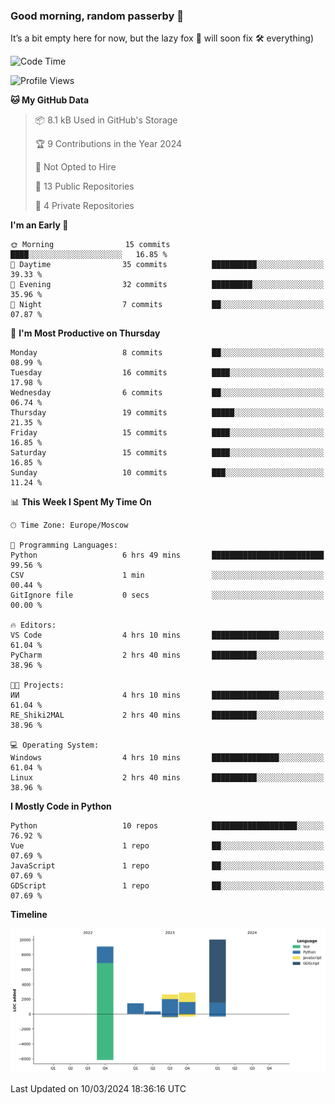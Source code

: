 ### Good morning, random passerby 👋

It’s a bit empty here for now, but the lazy fox 🦊 will soon fix 🛠️ everything)


<!--
**FeryaFox/FeryaFox** is a ✨ _special_ ✨ repository because its `README.md` (this file) appears on your GitHub profile.

Here are some ideas to get you started:

- 🔭 I’m currently working on ...
- 🌱 I’m currently learning ...
- 👯 I’m looking to collaborate on ...
- 🤔 I’m looking for help with ...
- 💬 Ask me about ...
- 📫 How to reach me: ...
- 😄 Pronouns: ...
- ⚡ Fun fact: ...
-->

<!--START_SECTION:waka-->
![Code Time](http://img.shields.io/badge/Code%20Time-34%20hrs%2058%20mins-blue)

![Profile Views](http://img.shields.io/badge/Profile%20Views-0-blue)

**🐱 My GitHub Data** 

> 📦 8.1 kB Used in GitHub's Storage 
 > 
> 🏆 9 Contributions in the Year 2024
 > 
> 🚫 Not Opted to Hire
 > 
> 📜 13 Public Repositories 
 > 
> 🔑 4 Private Repositories 
 > 
**I'm an Early 🐤** 

```text
🌞 Morning                15 commits          ████░░░░░░░░░░░░░░░░░░░░░   16.85 % 
🌆 Daytime                35 commits          ██████████░░░░░░░░░░░░░░░   39.33 % 
🌃 Evening                32 commits          █████████░░░░░░░░░░░░░░░░   35.96 % 
🌙 Night                  7 commits           ██░░░░░░░░░░░░░░░░░░░░░░░   07.87 % 
```
📅 **I'm Most Productive on Thursday** 

```text
Monday                   8 commits           ██░░░░░░░░░░░░░░░░░░░░░░░   08.99 % 
Tuesday                  16 commits          ████░░░░░░░░░░░░░░░░░░░░░   17.98 % 
Wednesday                6 commits           ██░░░░░░░░░░░░░░░░░░░░░░░   06.74 % 
Thursday                 19 commits          █████░░░░░░░░░░░░░░░░░░░░   21.35 % 
Friday                   15 commits          ████░░░░░░░░░░░░░░░░░░░░░   16.85 % 
Saturday                 15 commits          ████░░░░░░░░░░░░░░░░░░░░░   16.85 % 
Sunday                   10 commits          ███░░░░░░░░░░░░░░░░░░░░░░   11.24 % 
```


📊 **This Week I Spent My Time On** 

```text
🕑︎ Time Zone: Europe/Moscow

💬 Programming Languages: 
Python                   6 hrs 49 mins       █████████████████████████   99.56 % 
CSV                      1 min               ░░░░░░░░░░░░░░░░░░░░░░░░░   00.44 % 
GitIgnore file           0 secs              ░░░░░░░░░░░░░░░░░░░░░░░░░   00.00 % 

🔥 Editors: 
VS Code                  4 hrs 10 mins       ███████████████░░░░░░░░░░   61.04 % 
PyCharm                  2 hrs 40 mins       ██████████░░░░░░░░░░░░░░░   38.96 % 

🐱‍💻 Projects: 
ИИ                       4 hrs 10 mins       ███████████████░░░░░░░░░░   61.04 % 
RE_Shiki2MAL             2 hrs 40 mins       ██████████░░░░░░░░░░░░░░░   38.96 % 

💻 Operating System: 
Windows                  4 hrs 10 mins       ███████████████░░░░░░░░░░   61.04 % 
Linux                    2 hrs 40 mins       ██████████░░░░░░░░░░░░░░░   38.96 % 
```

**I Mostly Code in Python** 

```text
Python                   10 repos            ███████████████████░░░░░░   76.92 % 
Vue                      1 repo              ██░░░░░░░░░░░░░░░░░░░░░░░   07.69 % 
JavaScript               1 repo              ██░░░░░░░░░░░░░░░░░░░░░░░   07.69 % 
GDScript                 1 repo              ██░░░░░░░░░░░░░░░░░░░░░░░   07.69 % 
```



**Timeline**

![Lines of Code chart](https://raw.githubusercontent.com/FeryaFox/FeryaFox/master/assets/bar_graph.png)


 Last Updated on 10/03/2024 18:36:16 UTC
<!--END_SECTION:waka-->

